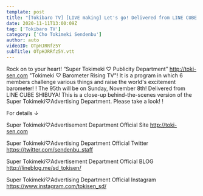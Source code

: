 ```yaml
---
template: post
title: "[Tokibaro TV] [LIVE making] Let's go! Delivered from LINE CUBE SHIBUYA! Super Tokimeki ♡ Advertisement Department Backstage Adhesion Episode 95"
date: 2020-11-11T13:00:09Z
tag: ['Tokibaro TV']
category: ['Cho Tokimeki Sendenbu']
author: auto 
videoID: OTpHJRRfz5Y
subTitle: OTpHJRRfz5Y.vtt
---
```

Rock on to your heart! “Super Tokimeki ♡ Publicity Department” http://toki-sen.com
"Tokimeki ♡ Barometer Rising TV"!
It is a program in which 6 members challenge various things and raise the world's excitement barometer! !
The 95th will be on Sunday, November 8th! Delivered from LINE CUBE SHIBUYA! This is a close-up behind-the-scenes version of the Super Tokimeki♡Advertising Department.
Please take a look! !

For details ↓

Super Tokimeki♡Advertisement Department Official Site
http://toki-sen.com

Super Tokimeki♡Advertising Department Official Twitter
https://twitter.com/sendenbu_staff

Super Tokimeki♡Advertisement Department Official BLOG
http://lineblog.me/sd_tokisen/

Super Tokimeki♡Advertising Department Official Instagram
https://www.instagram.com/tokisen_sd/